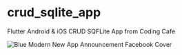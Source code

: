 # crud_sqlite_app

Flutter Android & iOS CRUD SQFLite App from Coding Cafe





![Blue Modern New App Announcement Facebook Cover](https://user-images.githubusercontent.com/48614476/144809319-b16f9cff-174e-43b2-8b6f-971042f6a496.png)
